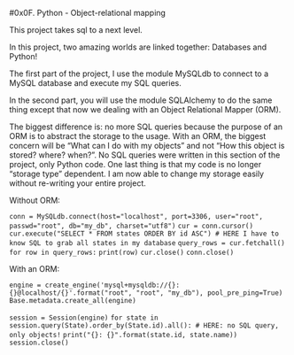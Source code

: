 #0x0F. Python - Object-relational mapping

This project takes sql to a next level.

In this project, two amazing worlds are linked together: Databases and Python!

The first part of the project, I use the module MySQLdb to connect to a MySQL database and execute my SQL queries.

In the second part, you will use the module SQLAlchemy to do the same thing except that now we dealing with an Object Relational Mapper (ORM).

The biggest difference is: no more SQL queries because the purpose of an ORM is to abstract the storage to the usage. 
With an ORM, the biggest concern will be “What can I do with my objects” and not “How this object is stored? where? when?”. 
No SQL queries were written in this section of the project, only Python code. 
One last thing is that my code is no longer “storage type” dependent.
I am now able to change my storage easily without re-writing your entire project.

Without ORM:

`conn = MySQLdb.connect(host="localhost", port=3306, user="root", passwd="root", db="my_db", charset="utf8")`
`cur = conn.cursor()`
`cur.execute("SELECT * FROM states ORDER BY id ASC") # HERE I have to know SQL to grab all states in my database`
`query_rows = cur.fetchall()`
`for row in query_rows:`
    `print(row)`
`cur.close()`
`conn.close()`

With an ORM:

`engine = create_engine('mysql+mysqldb://{}:{}@localhost/{}'.format("root", "root", "my_db"), pool_pre_ping=True)`
`Base.metadata.create_all(engine)`

`session = Session(engine)`
`for state in session.query(State).order_by(State.id).all(): # HERE: no SQL query, only objects!`
    `print("{}: {}".format(state.id, state.name))`
`session.close()`
